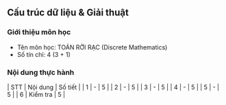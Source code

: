 
## Cấu trúc dữ liệu & Giải thuật

### Giới thiệu môn học

- Tên môn học: TOÁN RỜI RẠC (Discrete Mathematics)
- Số tín chỉ: 4 (3 + 1)

### Nội dung thực hành

| STT | Nội dung | Số tiết |
| 1 | - | 5 |
| 2 | - | 5 |
| 3 | - | 5 |
| 4 | - | 5 |
| 5 | - | 5 |
| 6 | Kiểm tra | 5 |
